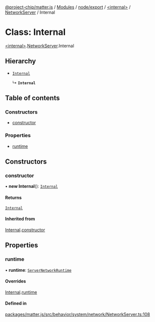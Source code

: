 [@project-chip/matter.js](../README.md) / [Modules](../modules.md) / [node/export](../modules/node_export.md) / [\<internal\>](../modules/node_export._internal_.md) / [NetworkServer](../modules/node_export._internal_.NetworkServer.md) / Internal

# Class: Internal

[\<internal\>](../modules/node_export._internal_.md).[NetworkServer](../modules/node_export._internal_.NetworkServer.md).Internal

## Hierarchy

- [`Internal`](behavior_cluster_export._internal_.NetworkBehavior.Internal.md)

  ↳ **`Internal`**

## Table of contents

### Constructors

- [constructor](node_export._internal_.NetworkServer.Internal.md#constructor)

### Properties

- [runtime](node_export._internal_.NetworkServer.Internal.md#runtime)

## Constructors

### constructor

• **new Internal**(): [`Internal`](node_export._internal_.NetworkServer.Internal.md)

#### Returns

[`Internal`](node_export._internal_.NetworkServer.Internal.md)

#### Inherited from

[Internal](behavior_cluster_export._internal_.NetworkBehavior.Internal.md).[constructor](behavior_cluster_export._internal_.NetworkBehavior.Internal.md#constructor)

## Properties

### runtime

• **runtime**: [`ServerNetworkRuntime`](node_export._internal_.ServerNetworkRuntime.md)

#### Overrides

[Internal](behavior_cluster_export._internal_.NetworkBehavior.Internal.md).[runtime](behavior_cluster_export._internal_.NetworkBehavior.Internal.md#runtime)

#### Defined in

[packages/matter.js/src/behavior/system/network/NetworkServer.ts:108](https://github.com/project-chip/matter.js/blob/3adaded6/packages/matter.js/src/behavior/system/network/NetworkServer.ts#L108)
